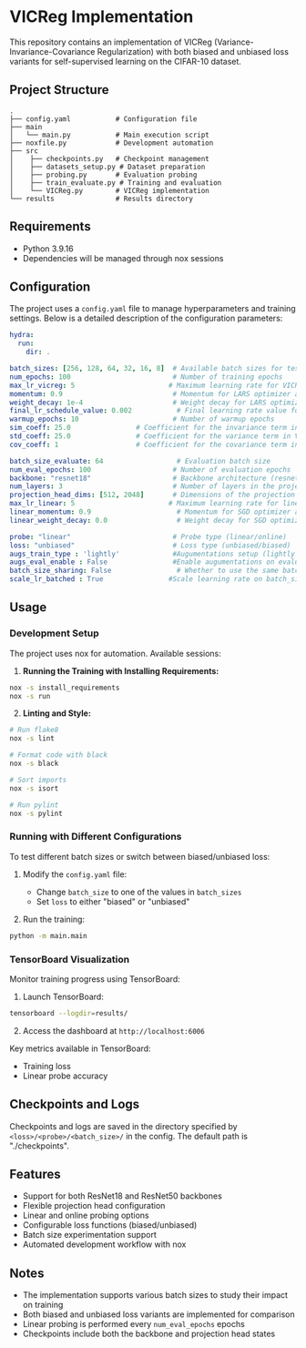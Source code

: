 # VICReg Implementation

This repository contains an implementation of VICReg (Variance-Invariance-Covariance Regularization) with both biased and unbiased loss variants for self-supervised learning on the CIFAR-10 dataset.

## Project Structure

```
.
├── config.yaml           # Configuration file
├── main
│   └── main.py           # Main execution script
├── noxfile.py            # Development automation
├── src
│    ├── checkpoints.py   # Checkpoint management
│    ├── datasets_setup.py # Dataset preparation
│    ├── probing.py       # Evaluation probing
│    ├── train_evaluate.py # Training and evaluation
│    └── VICReg.py        # VICReg implementation
└── results               # Results directory
```

## Requirements

- Python 3.9.16
- Dependencies will be managed through nox sessions

## Configuration

The project uses a `config.yaml` file to manage hyperparameters and training settings. Below is a detailed description of the configuration parameters:

```yaml
hydra:
  run:
    dir: .

batch_sizes: [256, 128, 64, 32, 16, 8]  # Available batch sizes for testing
num_epochs: 100                         # Number of training epochs
max_lr_vicreg: 5                       # Maximum learning rate for VICReg training
momentum: 0.9                           # Momentum for LARS optimizer and scheduler
weight_decay: 1e-4                      # Weight decay for LARS optimizer
final_lr_schedule_value: 0.002           # Final learning rate value for scheduler
warmup_epochs: 10                       # Number of warmup epochs
sim_coeff: 25.0                # Coefficient for the invariance term in VICReg loss
std_coeff: 25.0                # Coefficient for the variance term in VICReg loss
cov_coeff: 1                   # Coefficient for the covariance term in VICReg loss

batch_size_evaluate: 64                  # Evaluation batch size
num_eval_epochs: 100                    # Number of evaluation epochs
backbone: "resnet18"                    # Backbone architecture (resnet18/resnet50)
num_layers: 3                           # Number of layers in the projection head
projection_head_dims: [512, 2048]       # Dimensions of the projection head (first must match ResNet output)
max_lr_linear: 5                       # Maximum learning rate for linear probe training
linear_momentum: 0.9                     # Momentum for SGD optimizer and scheduler
linear_weight_decay: 0.0                 # Weight decay for SGD optimizer

probe: "linear"                         # Probe type (linear/online)
loss: "unbiased"                        # Loss type (unbiased/biased)
augs_train_type : 'lightly'             #Augumentations setup (lightly implementation or custom)
augs_eval_enable : False                #Enable augumentations on evaluating or not
batch_size_sharing: False                # Whether to use the same batch size for linear evaluation
scale_lr_batched : True                #Scale learning rate on batch_size  or not      
```

## Usage

### Development Setup

The project uses nox for automation. Available sessions:

1. **Running the Training with Installing Requirements:**

```bash
nox -s install_requirements
nox -s run
```

2. **Linting and Style:**

```bash
# Run flake8
nox -s lint

# Format code with black
nox -s black

# Sort imports
nox -s isort

# Run pylint
nox -s pylint
```

### Running with Different Configurations

To test different batch sizes or switch between biased/unbiased loss:

1. Modify the `config.yaml` file:
   - Change `batch_size` to one of the values in `batch_sizes`
   - Set `loss` to either "biased" or "unbiased"

2. Run the training:

```bash
python -m main.main
```

### TensorBoard Visualization

Monitor training progress using TensorBoard:

1. Launch TensorBoard:

```bash
tensorboard --logdir=results/
```

2. Access the dashboard at `http://localhost:6006`

Key metrics available in TensorBoard:
- Training loss
- Linear probe accuracy

## Checkpoints and Logs

Checkpoints and logs are saved in the directory specified by `<loss>/<probe>/<batch_size>/` in the config. The default path is "./checkpoints".

## Features

- Support for both ResNet18 and ResNet50 backbones
- Flexible projection head configuration
- Linear and online probing options
- Configurable loss functions (biased/unbiased)
- Batch size experimentation support
- Automated development workflow with nox

## Notes

- The implementation supports various batch sizes to study their impact on training
- Both biased and unbiased loss variants are implemented for comparison
- Linear probing is performed every `num_eval_epochs` epochs
- Checkpoints include both the backbone and projection head states